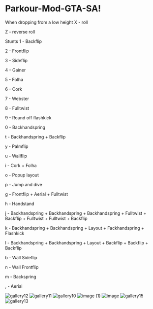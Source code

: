 # Parkour-Mod-GTA-SA!
 
When dropping from a low height
X - roll 

Z - reverse roll

Stunts
1 - Backflip 

2 - Frontflip 

3 - Sideflip 

4 - Gainer 

5 - Folha 

6 - Cork 

7 - Webster 

8 - Fulltwist 

9 - Round off flashkick 

0 - Backhandspring 

t - Backhandspring + Backflip 

y - Palmflip 

u - Wallflip 

i - Cork + Folha 

o - Popup layout 

p - Jump and dive 

g - Frontflip + Aerial + Fulltwist 

h - Handstand 

j - Backhandspring + Backhandspring + Backhandspring + Fulltwist + Backflip + Fulltwist + Fulltwist + Backflip 

k - Backhandspring + Backhandspring + Layout + Fackhandspring + Flashkick 

l - Backhandspring + Backhandspring + Layout + Backflip + Backflip + Backflip 

b - Wall Sideflip 

n - Wall Frontflip 

m - Backspring 

, - Aerial 

![gallery12](https://user-images.githubusercontent.com/117010357/233629559-df10e3eb-0f7c-46ca-838b-157ce8697c2a.jpg)
![gallery11](https://user-images.githubusercontent.com/117010357/233629569-5cbcf370-1f04-431b-aff3-48ccd8139056.jpg)
![gallery10](https://user-images.githubusercontent.com/117010357/233629575-73a3027c-d7b2-4b52-95e0-da96fd9f64a3.jpg)
![image (1)](https://user-images.githubusercontent.com/117010357/233629579-31369d8c-108c-453d-99cd-564e5ed395be.png)
![image](https://user-images.githubusercontent.com/117010357/233629583-3a2a887d-cb09-43b9-a1cf-96448944b825.png)
![gallery15](https://user-images.githubusercontent.com/117010357/233629586-154f96af-64dc-4b14-815b-c1323405de9f.jpg)
![gallery13](https://user-images.githubusercontent.com/117010357/233629589-9c23792a-2c26-4714-a986-529ddc9b7c57.jpg)
